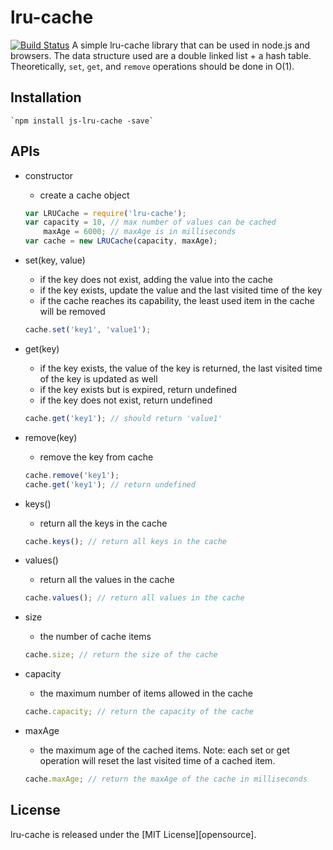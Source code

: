 # lru-cache 
[![Build Status](https://travis-ci.org/viruschidai/lru-cache.png?branch=master)](https://travis-ci.org/viruschidai/lru-cache)
A simple lru-cache library that can be used in node.js and browsers. The data structure used are a double linked list + a hash table. Theoretically, `set`, `get`, and `remove`  operations should be done in O(1).

## Installation

    `npm install js-lru-cache -save`


## APIs
* constructor
    - create a cache object
   ```javascript
   var LRUCache = require('lru-cache');
   var capacity = 10, // max number of values can be cached
       maxAge = 6000; // maxAge is in milliseconds
   var cache = new LRUCache(capacity, maxAge);
   ```

* set(key, value)
    - if the key does not exist, adding the value into the cache
    - if the key exists, update the value and the last visited time of the key
    - if the cache reaches its capability, the least used item in the cache will be removed
    ```javascript
    cache.set('key1', 'value1');  
    ```
    
* get(key)
    - if the key exists, the value of the key is returned, the last visited time of the key is updated as well                 
    - if the key exists but is expired, return undefined
    - if the key does not exist, return undefined
    ```javascript
    cache.get('key1'); // should return 'value1'
    ```

* remove(key)
    - remove the key from cache
    ```javascript
    cache.remove('key1');
    cache.get('key1'); // return undefined
    ```

* keys()
    - return all the keys in the cache
    ```javascript
    cache.keys(); // return all keys in the cache
    ```

* values()
    - return all the values in the cache
    ```javascript
    cache.values(); // return all values in the cache
    ```
  
* size 
    - the number of cache items
    ```javascript
    cache.size; // return the size of the cache
    ```

* capacity
    - the maximum number of items allowed in the cache
    ```javascript
    cache.capacity; // return the capacity of the cache
    ```

* maxAge
    -  the maximum age of the cached items. Note: each set or get operation will reset the last visited time of a cached item.
    ```javascript
    cache.maxAge; // return the maxAge of the cache in milliseconds
    ```


## License
lru-cache is released under the [MIT License][opensource].
